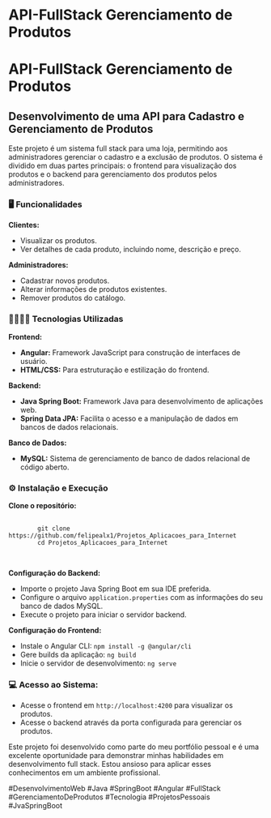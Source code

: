 # API-FullStack Gerenciamento de Produtos
<h1>API-FullStack Gerenciamento de Produtos</h1>
<h2>Desenvolvimento de uma API para Cadastro e Gerenciamento de Produtos</h2>
<p>Este projeto é um sistema full stack para uma loja, permitindo aos administradores gerenciar o cadastro e a exclusão de produtos. O sistema é dividido em duas partes principais: o frontend para visualização dos produtos e o backend para gerenciamento dos produtos pelos administradores.</p>
    
<h3>🖥️ Funcionalidades</h3>
<b>Clientes:</b>
<ul>
  <li>Visualizar os produtos.</li>
  <li>Ver detalhes de cada produto, incluindo nome, descrição e preço.</li>
</ul>
<b>Administradores:</b>
<ul>
  <li>Cadastrar novos produtos.</li>
  <li>Alterar informações de produtos existentes.</li>
  <li>Remover produtos do catálogo.</li>
</ul>
    
<h3>👨🏾‍💻🔧 Tecnologias Utilizadas</h3>
<b>Frontend:</b>
  <ul>
    <li><b>Angular:</b> Framework JavaScript para construção de interfaces de usuário.</li>
    <li><b>HTML/CSS:</b> Para estruturação e estilização do frontend.</li>
  </ul>
<b>Backend:</b>
  <ul>
      <li><b>Java Spring Boot:</b> Framework Java para desenvolvimento de aplicações web.</li>
      <li><b>Spring Data JPA:</b> Facilita o acesso e a manipulação de dados em bancos de dados relacionais.</li>
  </ul>
<b>Banco de Dados:</b>
  <ul>
    <li><b>MySQL:</b> Sistema de gerenciamento de banco de dados relacional de código aberto.</li>
  </ul>
    
  <h3>⚙️ Instalação e Execução</h3>
    <b>Clone o repositório:</b>
    <pre>
    <code>
        git clone https://github.com/felipealx1/Projetos_Aplicacoes_para_Internet
        cd Projetos_Aplicacoes_para_Internet
    </code>
    </pre>
    <b>Configuração do Backend:</b>
    <ul>
        <li>Importe o projeto Java Spring Boot em sua IDE preferida.</li>
        <li>Configure o arquivo <code>application.properties</code> com as informações do seu banco de dados MySQL.</li>
        <li>Execute o projeto para iniciar o servidor backend.</li>
    </ul>
    <b>Configuração do Frontend:</b>
    <ul>
        <li>Instale o Angular CLI: <code>npm install -g @angular/cli</code></li>
        <li>Gere builds da aplicação: <code>ng build</code></li>
        <li>Inicie o servidor de desenvolvimento: <code>ng serve</code></li>
    </ul>
    
  <h3>💻 Acesso ao Sistema:</h3>
    <ul>
        <li>Acesse o frontend em <code>http://localhost:4200</code> para visualizar os produtos.</li>
        <li>Acesse o backend através da porta configurada para gerenciar os produtos.</li>
    </ul>
    
  <p>Este projeto foi desenvolvido como parte do meu portfólio pessoal e é uma excelente oportunidade para demonstrar minhas habilidades em desenvolvimento full stack. Estou ansioso para aplicar esses conhecimentos em um ambiente profissional.</p>
    
  <p>#DesenvolvimentoWeb #Java #SpringBoot #Angular #FullStack #GerenciamentoDeProdutos #Tecnologia #ProjetosPessoais  #JvaSpringBoot</p>
